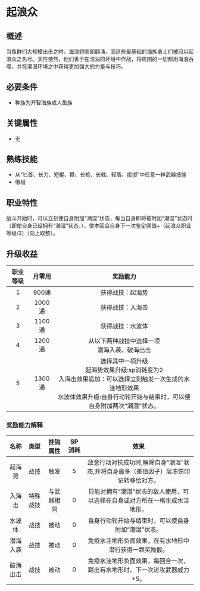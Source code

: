 # 起浪众

## 概述

当鱼群们大规模出击之时，海浪将随即翻涌，固这些最基础的海族勇士们被冠以起浪众之名号。天性使然，他们善于在湿润的环境中作战，将周围的一切都用海浪吞噬，并在潮湿环境之中获得更加强大的力量与技巧。

## 必要条件

* 种族为开智海族或人鱼族

## 关键属性

* 无

## 熟练技能
 
* 从“匕首、长刀、短棍、鞭、长枪、长戟、轻盾、投掷”中任意一样武器技能
* 缴械

## 职业特性

战斗开始时，可以立刻使自身附加“潮湿”状态，每当自身即将被附加“潮湿”状态时（即使自身已经拥有“潮湿”状态，），使本回合自身下一次鉴定阈值+（起浪众职业等级/2）（向上取整）。

## 升级收益

职业等级|月零用|奖励能力
:--:|:--:|:--:
1|900通|获得战技：起海势
2|1000通|获得战技：入海击
3|1100通|获得战技：水波体
4|1200通|从以下两种战技中选择一项<br>潜海入袭、破海出击
5|1300通|选择其中一项升级<br>起海势效果升级:sp消耗变为2<br>入海击效果追加：可以选择立刻触发一次生成的水洼地形效果<br>水波体效果升级:自身行动轮开始与结束时，可以使自身附加两次“潮湿”状态。

### 奖励能力解释

名称|类型|挂钩属性|SP消耗|效果
:--:|:--:|:--:|:--:|:--:
起海势|战技|触发|5|敌意行动对抗成功时,解除自身“潮湿”状态,并将自身最多（差值因子）层冻伤印记转移给对方。
入海击|特殊战技|与武器相同|0|只能对拥有“潮湿”状态的敌人使用，可以选择在自身或对方所在一格生成水洼地形。
水波体|战技|被动|0|自身行动轮开始与结束时，可以使自身附加“潮湿”状态。
潜海入袭|战技|被动|0|免疫水洼地形负面效果，在有水地形中潜行获得一颗奖励骰。
破海出击|战技|被动|0|免疫水洼地形负面效果，每回合一次，踏出有水地形时、下一次进攻武器威力+5。
